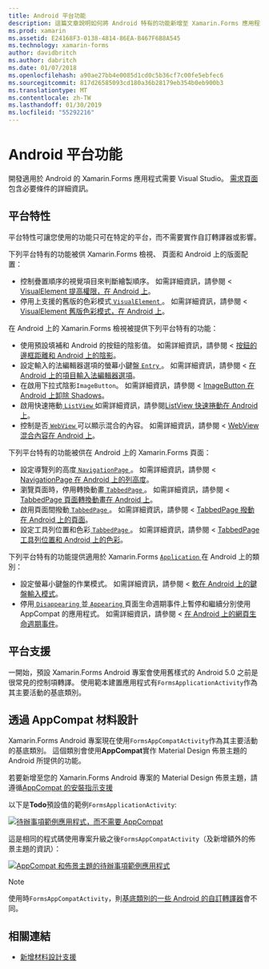 ```yaml
---
title: Android 平台功能
description: 這篇文章說明如何將 Android 特有的功能新增至 Xamarin.Forms 應用程式。
ms.prod: xamarin
ms.assetid: E24168F3-0138-4814-86EA-B467F6B8A545
ms.technology: xamarin-forms
author: davidbritch
ms.author: dabritch
ms.date: 01/07/2018
ms.openlocfilehash: a90ae27bb4e0085d1cd0c5b36cf7c00fe5ebfec6
ms.sourcegitcommit: 817d26585093cd180a36b28179eb354b0eb900b3
ms.translationtype: MT
ms.contentlocale: zh-TW
ms.lasthandoff: 01/30/2019
ms.locfileid: "55292216"
---
```

# <a name="android-platform-features"></a>Android 平台功能

開發適用於 Android 的 Xamarin.Forms 應用程式需要 Visual Studio。 [需求頁面](~/get-started/installation.md)包含必要條件的詳細資訊。

## <a name="platform-specifics"></a>平台特性

平台特性可讓您使用的功能只可在特定的平台，而不需要實作自訂轉譯器或影響。

下列平台特有的功能被供 Xamarin.Forms 檢視、 頁面和 Android 上的版面配置：

- 控制疊置順序的視覺項目來判斷繪製順序。 如需詳細資訊，請參閱 < [VisualElement 提高權限，在 Android 上](visualelement-elevation.md)。
- 停用上支援的舊版的色彩模式[ `VisualElement` ](xref:Xamarin.Forms.VisualElement)。 如需詳細資訊，請參閱 < [VisualElement 舊版色彩模式，在 Android 上](legacy-color-mode.md)。

在 Android 上的 Xamarin.Forms 檢視被提供下列平台特有的功能：

- 使用預設填補和 Android 的按鈕的陰影值。 如需詳細資訊，請參閱 < [ 按鈕的邊框距離和 Android 上的陰影](button-padding-shadow.md)。
- 設定輸入的法編輯器選項的螢幕小鍵盤[ `Entry` ](xref:Xamarin.Forms.Entry)。 如需詳細資訊，請參閱 <<c0> [ 在 Android 上的項目輸入法編輯器選項](entry-ime-options.md)。
- 在啟用下拉式陰影`ImageButton`。 如需詳細資訊，請參閱 < [ImageButton 在 Android 上卸除 Shadows](imagebutton-drop-shadow.md)。
- 啟用快速捲動[ `ListView` ](xref:Xamarin.Forms.ListView)如需詳細資訊，請參閱[ListView 快速捲動在 Android 上](listview-fast-scrolling.md)。
- 控制是否[ `WebView` ](xref:Xamarin.Forms.WebView)可以顯示混合的內容。 如需詳細資訊，請參閱 < [WebView 混合內容在 Android 上](webview-mixed-content.md)。

下列平台特有的功能被供在 Android 上的 Xamarin.Forms 頁面：

- 設定導覽列的高度[ `NavigationPage` ](xref:Xamarin.Forms.NavigationPage)。 如需詳細資訊，請參閱 < [NavigationPage 在 Android 上的列高度](navigationpage-bar-height.md)。
- 瀏覽頁面時，停用轉換動畫[ `TabbedPage` ](xref:Xamarin.Forms.TabbedPage)。 如需詳細資訊，請參閱 < [TabbedPage 頁面轉換動畫在 Android 上](tabbedpage-transition-animations.md)。
- 啟用頁面間撥動[ `TabbedPage` ](xref:Xamarin.Forms.TabbedPage)。 如需詳細資訊，請參閱 < [TabbedPage 撥動在 Android 上的頁面](tabbedpage-page-swiping.md)。
- 設定工具列位置和色彩[ `TabbedPage` ](xref:Xamarin.Forms.TabbedPage)。 如需詳細資訊，請參閱 < [TabbedPage 工具列位置和 Android 上的色彩](tabbedpage-toolbar-placement-color.md)。

下列平台特有的功能提供適用於 Xamarin.Forms [ `Application` ](xref:Xamarin.Forms.Application)在 Android 上的類別：

- 設定螢幕小鍵盤的作業模式。 如需詳細資訊，請參閱 <<c0> [ 軟在 Android 上的鍵盤輸入模式](soft-keyboard-input-mode.md)。
- 停用[ `Disappearing` ](xref:Xamarin.Forms.Page.Appearing)並[ `Appearing` ](xref:Xamarin.Forms.Page.Appearing)頁面生命週期事件上暫停和繼續分別使用 AppCompat 的應用程式。 如需詳細資訊，請參閱 <<c0> [ 在 Android 上的網頁生命週期事件](page-lifecycle-events.md)。

## <a name="platform-support"></a>平台支援

一開始，預設 Xamarin.Forms Android 專案會使用舊樣式的 Android 5.0 之前是很常見的控制項轉譯。 使用範本建置應用程式有`FormsApplicationActivity`作為其主要活動的基底類別。

## <a name="material-design-via-appcompat"></a>透過 AppCompat 材料設計

Xamarin.Forms Android 專案現在使用`FormsAppCompatActivity`作為其主要活動的基底類別。 這個類別會使用**AppCompat**實作 Material Design 佈景主題的 Android 所提供的功能。

若要新增至您的 Xamarin.Forms Android 專案的 Material Design 佈景主題，請遵循[AppCompat 的安裝指示支援](appcompat-material-design.md)

以下是**Todo**預設值的範例`FormsApplicationActivity`:

[![](images/before-appcompat-sml.png "待辦事項範例應用程式，而不需要 AppCompat")](images/before-appcompat.png#lightbox "沒有 AppCompat 的待辦事項範例應用程式")

這是相同的程式碼使用專案升級之後`FormsAppCompatActivity`（及新增額外的佈景主題的資訊）：

[![](images/post-appcompat-sml.png "AppCompat 和佈景主題的待辦事項範例應用程式")](images/post-appcompat.png#lightbox "AppCompat 和佈景主題的待辦事項範例應用程式")

> [!NOTE]
> 使用時`FormsAppCompatActivity`，則[基底類別的一些 Android 的自訂轉譯器](~/xamarin-forms/app-fundamentals/custom-renderer/renderers.md)會不同。

## <a name="related-links"></a>相關連結

- [新增材料設計支援](appcompat-material-design.md)

